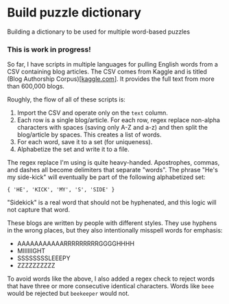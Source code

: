 # Build puzzle dictionary

Building a dictionary to be used for multiple word-based puzzles

### This is work in progress!

So far, I have scripts in multiple languages for pulling English words from a CSV containing blog articles. The CSV comes from Kaggle and is titled (Blog Authorship Corpus)[[kaggle.com](https://www.kaggle.com/datasets/rtatman/blog-authorship-corpus)]. It provides the full text from more than 600,000 blogs.

Roughly, the flow of all of these scripts is:
1. Import the CSV and operate only on the `text` column.
1. Each row is a single blog/article. For each row, regex replace non-alpha characters with spaces (saving only A-Z and a-z) and then split the blog/article by spaces. This creates a list of words.
1. For each word, save it to a set (for uniqueness).
1. Alphabetize the set and write it to a file.

The regex replace I'm using is quite heavy-handed. Apostrophes, commas, and dashes all become delimiters that separate "words". The phrase "He's my side-kick" will eventually be part of the following alphabetized set:

```
{ 'HE', 'KICK', 'MY', 'S', 'SIDE' }
```

"Sidekick" is a real word that should not be hyphenated, and this logic will not capture that word.

These blogs are written by people with different styles. They use hyphens in the wrong places, but they also intentionally misspell words for emphasis:

* AAAAAAAAAAARRRRRRRRRGGGGHHHH
* MIIIIIIGHT
* SSSSSSSSLEEEPY
* ZZZZZZZZZZ

To avoid words like the above, I also added a regex check to reject words that have three or more consecutive identical characters. Words like `beee` would be rejected but `beekeeper` would not.

